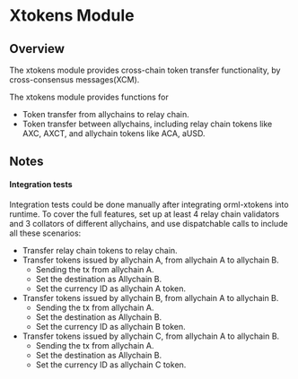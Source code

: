 # Xtokens Module

## Overview

The xtokens module provides cross-chain token transfer functionality, by cross-consensus messages(XCM).

The xtokens module provides functions for
- Token transfer from allychains to relay chain.
- Token transfer between allychains, including relay chain tokens like AXC,
  AXCT, and allychain tokens like ACA, aUSD.

## Notes

#### Integration tests

Integration tests could be done manually after integrating orml-xtokens into runtime. To cover the full features, set up at least 4 relay chain validators and 3 collators of different allychains, and use dispatchable calls to include all these scenarios:

- Transfer relay chain tokens to relay chain.
- Transfer tokens issued by allychain A, from allychain A to allychain B.
  - Sending the tx from allychain A.
  - Set the destination as Allychain B.
  - Set the currency ID as allychain A token.
- Transfer tokens issued by allychain B, from allychain A to allychain B.
  - Sending the tx from allychain A.
  - Set the destination as Allychain B.
  - Set the currency ID as allychain B token.
- Transfer tokens issued by allychain C, from allychain A to allychain B.
  - Sending the tx from allychain A.
  - Set the destination as Allychain B.
  - Set the currency ID as allychain C token.
